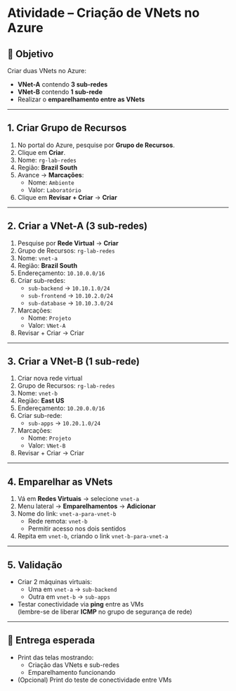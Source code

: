 # Atividade – Criação de VNets no Azure

## 🎯 Objetivo
Criar duas VNets no Azure:
- **VNet-A** contendo **3 sub-redes**
- **VNet-B** contendo **1 sub-rede**
- Realizar o **emparelhamento entre as VNets**

---

## 1. Criar Grupo de Recursos
1. No portal do Azure, pesquise por **Grupo de Recursos**.
2. Clique em **Criar**.
3. Nome: `rg-lab-redes`
4. Região: **Brazil South**
5. Avance → **Marcações**:
   - Nome: `Ambiente`
   - Valor: `Laboratório`
6. Clique em **Revisar + Criar** → **Criar**

---

## 2. Criar a VNet-A (3 sub-redes)
1. Pesquise por **Rede Virtual** → **Criar**
2. Grupo de Recursos: `rg-lab-redes`
3. Nome: `vnet-a`
4. Região: **Brazil South**
5. Endereçamento: `10.10.0.0/16`
6. Criar sub-redes:
   - `sub-backend` → `10.10.1.0/24`
   - `sub-frontend` → `10.10.2.0/24`
   - `sub-database` → `10.10.3.0/24`
7. Marcações:
   - Nome: `Projeto`
   - Valor: `VNet-A`
8. Revisar + Criar → Criar

---

## 3. Criar a VNet-B (1 sub-rede)
1. Criar nova rede virtual
2. Grupo de Recursos: `rg-lab-redes`
3. Nome: `vnet-b`
4. Região: **East US**
5. Endereçamento: `10.20.0.0/16`
6. Criar sub-rede:
   - `sub-apps` → `10.20.1.0/24`
7. Marcações:
   - Nome: `Projeto`
   - Valor: `VNet-B`
8. Revisar + Criar → Criar

---

## 4. Emparelhar as VNets
1. Vá em **Redes Virtuais** → selecione `vnet-a`
2. Menu lateral → **Emparelhamentos** → **Adicionar**
3. Nome do link: `vnet-a-para-vnet-b`
   - Rede remota: `vnet-b`
   - Permitir acesso nos dois sentidos
4. Repita em `vnet-b`, criando o link `vnet-b-para-vnet-a`

---

## 5. Validação
- Criar 2 máquinas virtuais:
  - Uma em `vnet-a` → `sub-backend`
  - Outra em `vnet-b` → `sub-apps`
- Testar conectividade via **ping** entre as VMs  
  (lembre-se de liberar **ICMP** no grupo de segurança de rede)

---

## 📖 Entrega esperada
- Print das telas mostrando:
  - Criação das VNets e sub-redes
  - Emparelhamento funcionando
- (Opcional) Print do teste de conectividade entre VMs
